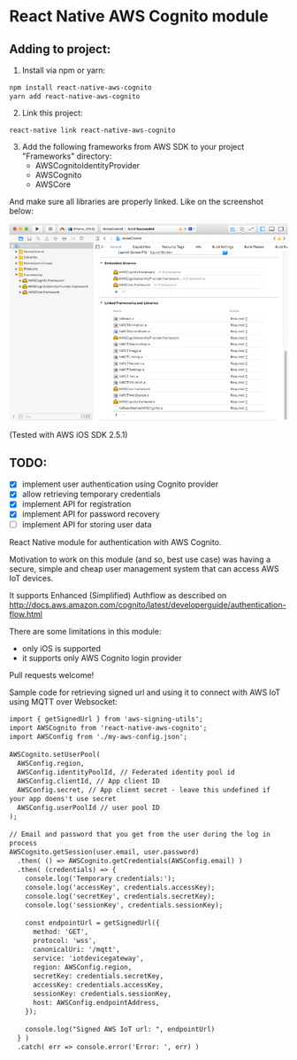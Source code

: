 # React Native AWS Cognito module

## Adding to project:

1. Install via npm or yarn:

```
npm install react-native-aws-cognito
yarn add react-native-aws-cognito
```

2. Link this project:

```
react-native link react-native-aws-cognito
```

3. Add the following frameworks from AWS SDK to your project "Frameworks" directory:
    - AWSCognitoIdentityProvider
    - AWSCognito
    - AWSCore

And make sure all libraries are properly linked. Like on the screenshot below:

![image](./docs/xcode.png)

(Tested with AWS iOS SDK 2.5.1)

## TODO:

- [x] implement user authentication using Cognito provider
- [x] allow retrieving temporary credentials
- [x] implement API for registration
- [x] implement API for password recovery
- [ ] implement API for storing user data

React Native module for authentication with AWS Cognito.

Motivation to work on this module (and so, best use case) was having a secure, simple and cheap user management system that can access AWS IoT devices.

It supports Enhanced (Simplified) Authflow as described on http://docs.aws.amazon.com/cognito/latest/developerguide/authentication-flow.html

There are some limitations in this module:
- only iOS is supported
- it supports only AWS Cognito login provider

Pull requests welcome!


Sample code for retrieving signed url and using it to connect with AWS IoT using MQTT over Websocket:

```
import { getSignedUrl } from 'aws-signing-utils';
import AWSCognito from 'react-native-aws-cognito';
import AWSConfig from './my-aws-config.json';

AWSCognito.setUserPool(
  AWSConfig.region,
  AWSConfig.identityPoolId, // Federated identity pool id
  AWSConfig.clientId, // App client ID
  AWSConfig.secret, // App client secret - leave this undefined if your app doens't use secret
  AWSConfig.userPoolId // user pool ID
);

// Email and password that you get from the user during the log in process
AWSCognito.getSession(user.email, user.password)
  .then( () => AWSCognito.getCredentials(AWSConfig.email) )
  .then( (credentials) => {
    console.log('Temporary credentials:');
    console.log('accessKey', credentials.accessKey);
    console.log('secretKey', credentials.secretKey);
    console.log('sessionKey', credentials.sessionKey);

    const endpointUrl = getSignedUrl({
      method: 'GET',
      protocol: 'wss',
      canonicalUri: '/mqtt',
      service: 'iotdevicegateway',
      region: AWSConfig.region,
      secretKey: credentials.secretKey,
      accessKey: credentials.accessKey,
      sessionKey: credentials.sessionKey,
      host: AWSConfig.endpointAddress,
    });

    console.log("Signed AWS IoT url: ", endpointUrl)
  } )
  .catch( err => console.error('Error: ', err) )
```